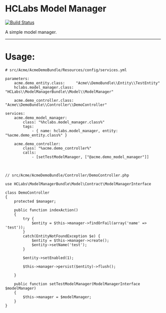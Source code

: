 HCLabs Model Manager
====================

[![Build Status](https://travis-ci.org/jrdnhannah/ModelManager.svg?branch=master)](https://travis-ci.org/jrdnhannah/ModelManager)

A simple model manager.

<hr />

Usage:
======


	# src/Acme/AcmeDemoBundle/Resources/config/services.yml

	parameters:
    	acme.demo_entity.class:     "Acme\\DemoBundle\\Entity\\TestEntity"
	    hclabs.model_manager.class: "HCLabs\\ModelManagerBundle\\Model\\ModelManager"
    
    	acme.demo_controller.class: "Acme\\DemoBundle\\Controller\\DemoController"

	services:
    	acme.demo_model_manager:
        	class: "%hclabs.model_manager.class%"
	        tags:
	            - { name: hclabs.model_manager, entity: "%acme.demo_entity.class%" }
    
	    acme.demo_controller:
	        class: "%acme.demo_controller%"
	        calls:
	            - [setTestModelManager, ["@acme.demo_model_manager"]]


&nbsp;

	// src/Acme/AcmeDemoBundle/Controller/DemoController.php

	use HCLabs\ModelManagerBundle\Model\Contract\ModelManagerInterface

	class DemoController
	{
    	protected $manager;
    
		public function indexAction()
    	{
        	try {
	        	$entity = $this->manager->findOrFail(array('name' => 'test'));
		    }
		    catch(EntityNotFoundException $e) {
		        $entity = $this->manager->create();
		        $entity->setName('test');
		    }
	    
		    $entity->setEnabled(1);
	    
		    $this->manager->persist($entity)->flush();	    
	    
	    }

	    public function setTestModelManager(ModelManagerInterface $modelManager)
		{
			$this->manager = $modelManager;
		}
	}